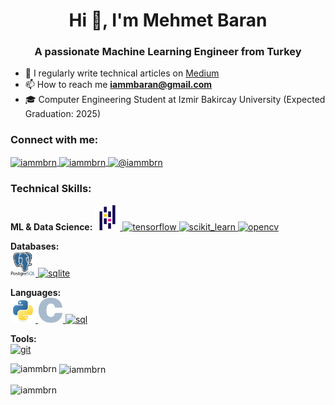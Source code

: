 <h1 align="center">Hi 👋, I'm Mehmet Baran</h1>
<h3 align="center">A passionate Machine Learning Engineer from Turkey</h3>

- 📝 I regularly write technical articles on [Medium](https://medium.com/@iammbrn)  
- 📫 How to reach me **iammbaran@gmail.com**  
- 🎓 Computer Engineering Student at Izmir Bakircay University (Expected Graduation: 2025)

<h3 align="left">Connect with me:</h3>
<p align="left">
  <a href="https://linkedin.com/in/iammbrn" target="blank">
    <img align="center" src="https://raw.githubusercontent.com/rahuldkjain/github-profile-readme-generator/master/src/images/icons/Social/linked-in-alt.svg" alt="iammbrn" height="30" width="40" />
  </a>
  <a href="https://kaggle.com/iammbrn" target="blank">
    <img align="center" src="https://raw.githubusercontent.com/rahuldkjain/github-profile-readme-generator/master/src/images/icons/Social/kaggle.svg" alt="iammbrn" height="30" width="40" />
  </a>
  <a href="https://medium.com/@iammbrn" target="blank">
    <img align="center" src="https://raw.githubusercontent.com/rahuldkjain/github-profile-readme-generator/master/src/images/icons/Social/medium.svg" alt="@iammbrn" height="30" width="40" />
  </a>
</p>

<h3 align="left">Technical Skills:</h3>
<p align="left">
  <strong>ML & Data Science:</strong>  
  <a href="https://pandas.pydata.org/" target="_blank" rel="noreferrer"> 
    <img src="https://raw.githubusercontent.com/devicons/devicon/2ae2a900d2f041da66e950e4d48052658d850630/icons/pandas/pandas-original.svg" alt="pandas" width="40" height="40"/> 
  </a>
  <a href="https://www.tensorflow.org" target="_blank" rel="noreferrer"> 
    <img src="https://www.vectorlogo.zone/logos/tensorflow/tensorflow-icon.svg" alt="tensorflow" width="40" height="40"/> 
  </a>
  <a href="https://scikit-learn.org/" target="_blank" rel="noreferrer"> 
    <img src="https://upload.wikimedia.org/wikipedia/commons/0/05/Scikit_learn_logo_small.svg" alt="scikit_learn" width="40" height="40"/> 
  </a>
  <a href="https://opencv.org/" target="_blank" rel="noreferrer"> 
    <img src="https://www.vectorlogo.zone/logos/opencv/opencv-icon.svg" alt="opencv" width="40" height="40"/> 
  </a>
  
  <strong>Databases:</strong>  
  <a href="https://www.postgresql.org" target="_blank" rel="noreferrer"> 
    <img src="https://raw.githubusercontent.com/devicons/devicon/master/icons/postgresql/postgresql-original-wordmark.svg" alt="postgresql" width="40" height="40"/> 
  </a>
  <a href="https://www.sqlite.org/" target="_blank" rel="noreferrer"> 
    <img src="https://www.vectorlogo.zone/logos/sqlite/sqlite-icon.svg" alt="sqlite" width="40" height="40"/> 
  </a>

  <strong>Languages:</strong>  
  <a href="https://www.python.org" target="_blank" rel="noreferrer"> 
    <img src="https://raw.githubusercontent.com/devicons/devicon/master/icons/python/python-original.svg" alt="python" width="40" height="40"/> 
  </a>
  <a href="https://www.cprogramming.com/" target="_blank" rel="noreferrer"> 
    <img src="https://raw.githubusercontent.com/devicons/devicon/master/icons/c/c-original.svg" alt="c" width="40" height="40"/> 
  </a>
  <a href="https://www.w3schools.com/sql/" target="_blank" rel="noreferrer">
    <img src="https://www.vectorlogo.zone/logos/sql/sql-icon.svg" alt="sql" width="40" height="40"/>
  </a>

  <strong>Tools:</strong>  
  <a href="https://git-scm.com/" target="_blank" rel="noreferrer"> 
    <img src="https://www.vectorlogo.zone/logos/git-scm/git-scm-icon.svg" alt="git" width="40" height="40"/> 
  </a>
</p>

<p><img align="left" src="https://github-readme-stats.vercel.app/api/top-langs?username=iammbrn&show_icons=true&locale=en&layout=compact&theme=vision-friendly-dark" alt="iammbrn" /></p>

<p>&nbsp;<img align="center" src="https://github-readme-stats.vercel.app/api?username=iammbrn&show_icons=true&locale=en&theme=vision-friendly-dark" alt="iammbrn" /></p>

<p><img align="center" src="https://github-readme-streak-stats.herokuapp.com/?user=iammbrn&theme=vision-friendly-dark" alt="iammbrn" /></p>